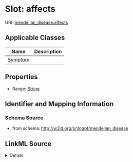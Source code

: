 # Slot: affects

URI: [mendelian_disease:affects](http://w3id.org/ontogpt/mendelian_disease/affects)



<!-- no inheritance hierarchy -->




## Applicable Classes

| Name | Description |
| --- | --- |
[Symptom](Symptom.md) | 






## Properties

* Range: [String](String.md)







## Identifier and Mapping Information







### Schema Source


* from schema: http://w3id.org/ontogpt/mendelian_disease




## LinkML Source

<details>
```yaml
name: affects
from_schema: http://w3id.org/ontogpt/mendelian_disease
rank: 1000
alias: affects
owner: Symptom
domain_of:
- Symptom
range: string

```
</details>